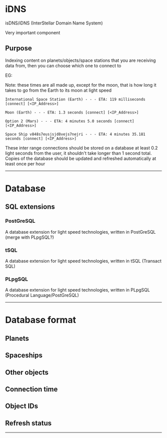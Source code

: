 # iDNS

isDNS/iDNS (InterStellar Domain Name System)

Very important component

## Purpose

Indexing content on planets/objects/space stations that you are receiving data from, then you can choose which one to connect to

EG: 

Note: these times are all made up, except for the moon, that is how long it takes to go from the Earth to its moon at light speed

```
International Space Station (Earth) - - - ETA: 119 milliseconds [connect] [<IP_Address>]

Moon (Earth) - - - ETA: 1.3 seconds [connect] [<IP_Address>]

Option 2 (Mars) - - - ETA: 4 minutes 5.0 seconds [connect] [<IP_Address>]

Space Ship v848s7eusjsjd8vejs7nejri - - - ETA: 4 minutes 35.181 seconds [connect] [<IP_Address>]
```

These inter range connections should be stored on a database at least 0.2 light seconds from the user, it shouldn't take longer than 1 second total. Copies of the database should be updated and refreshed automatically at least once per hour

***

# Database

## SQL extensions

### PostGreSQL

A database extension for light speed technologies, written in PostGreSQL (merge with PLpgSQL?)

### tSQL

A database extension for light speed technologies, written in tSQL (Transact SQL)

### PLpgSQL

A database extension for light speed technologies, written in PLpgSQL (Procedural Language/PostGreSQL)

***

# Database format

## Planets

## Spaceships

## Other objects

## Connection time

## Object IDs

## Refresh status

***

